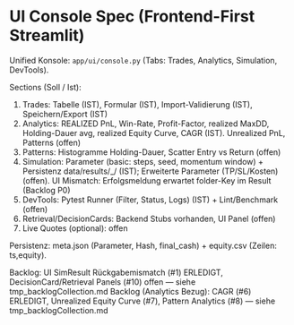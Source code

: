 # UI Console Spec (Frontend-First Streamlit)

Unified Konsole: `app/ui/console.py` (Tabs: Trades, Analytics, Simulation, DevTools).

Sections (Soll / Ist):
1) Trades: Tabelle (IST), Formular (IST), Import-Validierung (IST), Speichern/Export (IST)
2) Analytics: REALIZED PnL, Win-Rate, Profit-Factor, realized MaxDD, Holding-Dauer avg, realized Equity Curve, CAGR (IST). Unrealized PnL, Patterns (offen)
3) Patterns: Histogramme Holding-Dauer, Scatter Entry vs Return (offen)
4) Simulation: Parameter (basic: steps, seed, momentum window) + Persistenz data/results/<ts>_<hash>/ (IST); Erweiterte Parameter (TP/SL/Kosten) (offen). UI Mismatch: Erfolgsmeldung erwartet folder-Key im Result (Backlog P0)
5) DevTools: Pytest Runner (Filter, Status, Logs) (IST) + Lint/Benchmark (offen)
6) Retrieval/DecisionCards: Backend Stubs vorhanden, UI Panel (offen)
7) Live Quotes (optional): offen

Persistenz: meta.json (Parameter, Hash, final_cash) + equity.csv (Zeilen: ts,equity).

Backlog: UI SimResult Rückgabemismatch (#1) ERLEDIGT, DecisionCard/Retrieval Panels (#10) offen — siehe tmp_backlogCollection.md
Backlog (Analytics Bezug): CAGR (#6) ERLEDIGT, Unrealized Equity Curve (#7), Pattern Analytics (#8) — siehe tmp_backlogCollection.md
